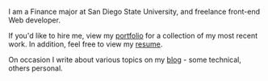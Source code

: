 I am a Finance major at San Diego State University, and freelance front-end Web developer.

If you'd like to hire me, view my [portfolio](/portfolio) for a collection of my most recent work. In addition, feel free to view my <a href="https://www.dropbox.com/s/c5ud58jlmik33k9/Resume.docx?dl=0" target="_blank">resume</a>.

On occasion I write about various topics on my [blog](/blog) - some technical, others personal.
